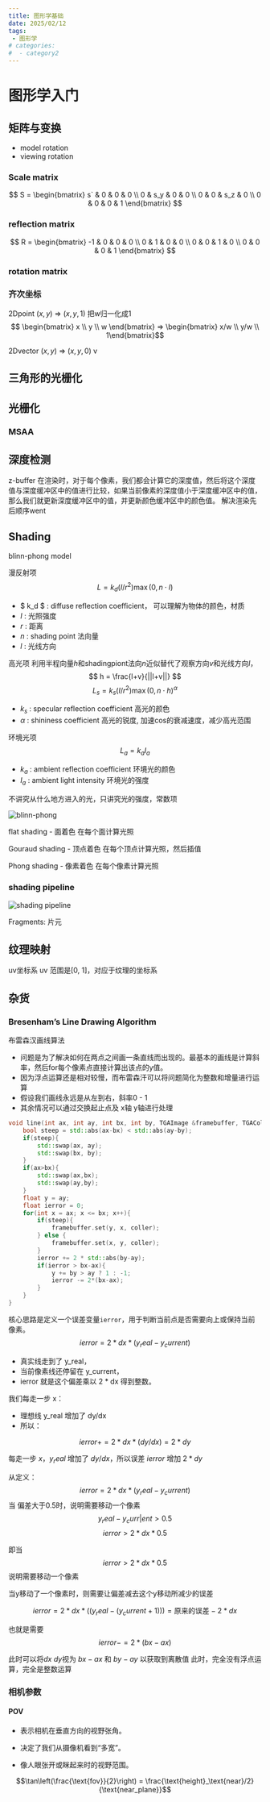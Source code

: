```yaml
---
title: 图形学基础
date: 2025/02/12
tags:
 - 图形学
# categories:
#  - category2
---
```

# 图形学入门

## 矩阵与变换

- model rotation
- viewing rotation

### Scale matrix

$$ S = \begin{bmatrix} s`  & 0 & 0 & 0 \\ 0 & s_y & 0 & 0 \\ 0 & 0 & s_z & 0 \\ 0 & 0 & 0 & 1 \end{bmatrix} $$
### reflection matrix

$$ R = \begin{bmatrix} -1 & 0 & 0 & 0 \\ 0 & 1 & 0 & 0 \\ 0 & 0 & 1 & 0 \\ 0 & 0 & 0 & 1 \end{bmatrix} $$

### rotation matrix

### 齐次坐标
2Dpoint $(x, y)$ => $(x, y, 1)$ 
把w归一化成1
$$ \begin{bmatrix} x \\ y \\ w \end{bmatrix}  => \begin{bmatrix} x/w \\ y/w \\ 1\end{bmatrix}$$

2Dvector $(x, y)$ => $(x, y, 0)$ v

## 三角形的光栅化

## 光栅化
 


### MSAA


## 深度检测

z-buffer 
在渲染时，对于每个像素，我们都会计算它的深度值，然后将这个深度值与深度缓冲区中的值进行比较，如果当前像素的深度值小于深度缓冲区中的值，那么我们就更新深度缓冲区中的值，并更新颜色缓冲区中的颜色值。 解决渲染先后顺序went

## Shading

blinn-phong model

漫反射项
$$ L = k_d(I/r^2)\max(0,n \cdot l) $$

- $ k_d $ : diffuse reflection coefficient， 可以理解为物体的颜色，材质
- $I$ : 光照强度
- $r$ : 距离
- $n$ : shading point 法向量
- $l$ : 光线方向


高光项
利用半程向量$h$和shadingpiont法向$n$近似替代了观察方向$v$和光线方向$l$，
$$ h = \frac{l+v}{||l+v||} $$
$$ L_s = k_s(I/r^2)\max(0,n \cdot h)^{\alpha} $$

- $k_s$ : specular reflection coefficient 高光的颜色
- $\alpha$ : shininess coefficient 高光的锐度, 加速cos的衰减速度，减少高光范围

环境光项
$$ L_a = k_aI_a $$

- $k_a$ : ambient reflection coefficient 环境光的颜色
- $I_a$ : ambient light intensity 环境光的强度 

不讲究从什么地方进入的光，只讲究光的强度，常数项

![blinn-phong](blinnphone.png)

flat shading - 面着色
在每个面计算光照


Gouraud shading - 顶点着色
在每个顶点计算光照，然后插值


Phong shading - 像素着色
在每个像素计算光照



### shading pipeline

![shading pipeline](./renderingpipline.png) 

Fragments: 片元


## 纹理映射

uv坐标系
uv 范围是[0, 1]，对应于纹理的坐标系



## 杂货
### Bresenham’s Line Drawing Algorithm
布雷森汉画线算法

- 问题是为了解决如何在两点之间画一条直线而出现的。最基本的画线是计算斜率，然后for每个像素点直接计算出该点的y值。
- 因为浮点运算还是相对较慢，而布雷森汗可以将问题简化为整数和增量进行运算
- 假设我们画线永远是从左到右，斜率0 - 1
- 其余情况可以通过交换起止点及 x轴 y轴进行处理
```cpp
void line(int ax, int ay, int bx, int by, TGAImage &framebuffer, TGAColor coller){
    bool steep = std::abs(ax-bx) < std::abs(ay-by);
    if(steep){
        std::swap(ax, ay);
        std::swap(bx, by);
    }
    if(ax>bx){
        std::swap(ax,bx);
        std::swap(ay,by);
    }
    float y = ay;
    float ierror = 0;
    for(int x = ax; x <= bx; x++){
        if(steep){
            framebuffer.set(y, x, coller);
        } else {
            framebuffer.set(x, y, coller);
        }
        ierror += 2 * std::abs(by-ay);
        if(ierror > bx-ax){
            y += by > ay ? 1 : -1;
            ierror -= 2*(bx-ax);
        }
    }
}
```
核心思路是定义一个误差变量`ierror`，用于判断当前点是否需要向上或保持当前像素。
$$ierror=2*dx*(y_real - y_current )$$

- 真实线走到了 y_real，
- 当前像素线还停留在 y_current，
- ierror 就是这个偏差乘以 2 * dx 得到整数。

我们每走一步 x：

- 理想线 y_real 增加了 dy/dx
- 所以：

$$ierror+=2*dx*(dy/dx)=2*dy$$

每走一步 $x$，$y_real$ 增加了 $dy/dx$，所以误差 $ierror$ 增加 $2 * dy$

从定义：
$$ierror=2*dx*(y_real-y_current)$$
当 偏差大于0.5时，说明需要移动一个像素
$$y_real-y_curr|ent>0.5$$
$$ierror>2*dx*0.5$$

即当$$ierror>2*dx*0.5$$
说明需要移动一个像素

当y移动了一个像素时，则需要让偏差减去这个y移动所减少的误差

$$ierror=2*dx*((y_real-(y_current+1))) = \text{原来的误差}-2*dx$$

也就是需要
$$ierror -= 2*(bx-ax)$$

此时可以将$dx$ $dy$视为 $bx-ax$ 和 $by-ay$ 以获取到离散值
此时，完全没有浮点运算，完全是整数运算

### 相机参数
#### POV
- 表示相机在垂直方向的视野张角。

- 决定了我们从摄像机看到“多宽”。

- 像人眼张开或眯起来时的视野范围。

$$\tan\left(\frac{\text{fov}}{2}\right) = \frac{\text{height}_\text{near}/2}{\text{near_plane}}$$